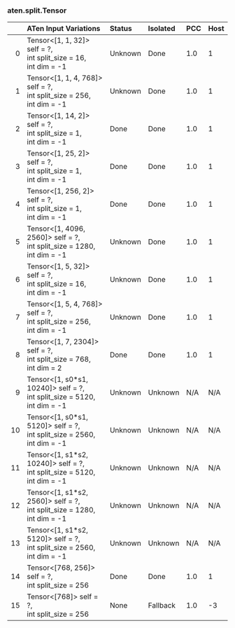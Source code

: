 ### aten.split.Tensor
|    | ATen Input Variations                                                         | Status   | Isolated   | PCC   | Host   |
|---:|:------------------------------------------------------------------------------|:---------|:-----------|:------|:-------|
|  0 | Tensor<[1, 1, 32]> self = ?,<br>int split_size = 16,<br>int dim = -1          | Unknown  | Done       | 1.0   | 1      |
|  1 | Tensor<[1, 1, 4, 768]> self = ?,<br>int split_size = 256,<br>int dim = -1     | Unknown  | Done       | 1.0   | 1      |
|  2 | Tensor<[1, 14, 2]> self = ?,<br>int split_size = 1,<br>int dim = -1           | Done     | Done       | 1.0   | 1      |
|  3 | Tensor<[1, 25, 2]> self = ?,<br>int split_size = 1,<br>int dim = -1           | Done     | Done       | 1.0   | 1      |
|  4 | Tensor<[1, 256, 2]> self = ?,<br>int split_size = 1,<br>int dim = -1          | Done     | Done       | 1.0   | 1      |
|  5 | Tensor<[1, 4096, 2560]> self = ?,<br>int split_size = 1280,<br>int dim = -1   | Unknown  | Done       | 1.0   | 1      |
|  6 | Tensor<[1, 5, 32]> self = ?,<br>int split_size = 16,<br>int dim = -1          | Unknown  | Done       | 1.0   | 1      |
|  7 | Tensor<[1, 5, 4, 768]> self = ?,<br>int split_size = 256,<br>int dim = -1     | Unknown  | Done       | 1.0   | 1      |
|  8 | Tensor<[1, 7, 2304]> self = ?,<br>int split_size = 768,<br>int dim = 2        | Done     | Done       | 1.0   | 1      |
|  9 | Tensor<[1, s0*s1, 10240]> self = ?,<br>int split_size = 5120,<br>int dim = -1 | Unknown  | Unknown    | N/A   | N/A    |
| 10 | Tensor<[1, s0*s1, 5120]> self = ?,<br>int split_size = 2560,<br>int dim = -1  | Unknown  | Unknown    | N/A   | N/A    |
| 11 | Tensor<[1, s1*s2, 10240]> self = ?,<br>int split_size = 5120,<br>int dim = -1 | Unknown  | Unknown    | N/A   | N/A    |
| 12 | Tensor<[1, s1*s2, 2560]> self = ?,<br>int split_size = 1280,<br>int dim = -1  | Unknown  | Unknown    | N/A   | N/A    |
| 13 | Tensor<[1, s1*s2, 5120]> self = ?,<br>int split_size = 2560,<br>int dim = -1  | Unknown  | Unknown    | N/A   | N/A    |
| 14 | Tensor<[768, 256]> self = ?,<br>int split_size = 256                          | Done     | Done       | 1.0   | 1      |
| 15 | Tensor<[768]> self = ?,<br>int split_size = 256                               | None     | Fallback   | 1.0   | -3     |

